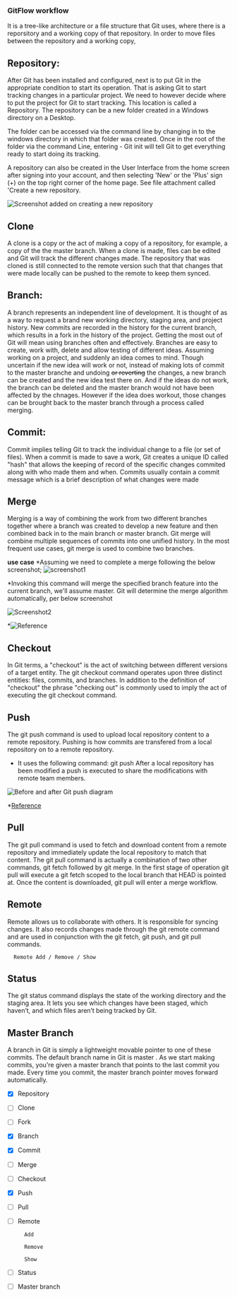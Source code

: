 
  
### GitFlow workflow

It is a tree-like architecture or a file structure that Git uses, where there is a reporsitory and a working copy of that repository. In order to move files between the repository and a working copy, 
 

## Repository:
After Git has been installed and configured, next is to put Git in the appropriate condition to start its operation. That is asking Git to start tracking changes in a particular project. We need to however decide where to put the project for Git to start tracking. This location is called a Repository. The repository can be a new folder created in a Windows directory on a Desktop.

The folder can be accessed via the command line by changing in to the windows directory in which that folder was created. Once in the root of the folder via the command Line, entering - Git init will tell Git to get everything ready to start doing its tracking.

A repository can also be created in the User Interface from the home screen after signing into your account, and then selecting 'New' or the 'Plus' sign (+) on the top right corner of the home page. See file attachment called 'Create a new repository.

![Screenshot added on creating a new repository](https://raw.githubusercontent.com/pyruskimo/LarryTaiyeImages/master/TestImage1.PNG)


 
## Clone
A clone is a copy or the act of making a copy of a repository, for example, a copy of the the master branch. When a clone is made, files can be edited and Git will track the different changes made. The repository that was cloned is still connected to the remote version such that that changes that were made locally can be pushed to the remote to keep them synced.

## Branch:
A branch represents an independent line of development. It is thought of as a way to request a brand new working directory, staging area, and project history. New commits are recorded in the history for the current branch, which results in a fork in the history of the project.
Getting the most out of Git will mean using branches often and effectively. Branches are easy to create, work with, delete and allow testing of different ideas. Assuming working on a project, and suddenly an idea comes to mind. Though uncertain if the new idea will work or not, instead of making lots of commit to the master branche and undoing <del>or reverting</del> the changes, a new branch can be created and the new idea test there on. And if the ideas do not work, the branch can be deleted and the master branch would not have been affected by the chnages. However if the idea does workout, those changes can be brought back to the master branch through a process called merging.



## Commit: 
Commit implies telling Git to track the individual change to a file (or set of files). When a commit is made to save a work, Git creates a unique ID called "hash" that allows the keeping of record of the specific changes commited along with who made them and when. Commits usually contain a commit message which is a brief description of what changes were made 


 
## Merge
Merging is a way of combining the work from two different branches together where a branch was created to develop a new feature and then combined back in to the main branch or master branch. Git merge will combine multiple sequences of commits into one unified history. In the most frequent use cases, git merge is used to combine two branches.

**use case**
*Assuming we need to complete a merge following the below screenshot;
![screenshot1](https://github.com/pyruskimo/LarryTaiyeImages/blob/master/Merge1.PNG)

*Invoking this command will merge the specified branch feature into the current branch, we'll assume master. Git will determine the merge algorithm automatically, per below screenshot

![Screenshot2](https://github.com/pyruskimo/LarryTaiyeImages/blob/master/Merge2.PNG)

*![Reference](https://www.atlassian.com/git/tutorials/using-branches/git-merge)

## Checkout
In Git terms, a "checkout" is the act of switching between different versions of a target entity. The git checkout command operates upon three distinct entities: files, commits, and branches. In addition to the definition of "checkout" the phrase "checking out" is commonly used to imply the act of executing the git checkout command. 

## Push
The git push command is used to upload local repository content to a remote repository. Pushing is how commits are transfered from a  local repository on to a remote repository.
- It uses the following command: git push <remote> <branch>
  After a local repository has been modified a push is executed to share the modifications with remote team members.

![Before and after Git push diagram](https://github.com/pyruskimo/LarryTaiyeImages/blob/master/Git%20Push.PNG?raw=true)

*[Reference](https://www.atlassian.com/git/tutorials/syncing/git-push#:~:text=The%20git%20push%20command%20is,repository%20to%20a%20remote%20repo.&text=Remote%20branches%20are%20configured%20using,should%20be%20taken%20when%20pushing.)



## Pull 
The git pull command is used to fetch and download content from a remote repository and immediately update the local repository to match that content. The git pull command is actually a combination of two other commands, git fetch followed by git merge. In the first stage of operation git pull will execute a git fetch scoped to the local branch that HEAD is pointed at. Once the content is downloaded, git pull will enter a merge workflow. 


## Remote
Remote allows us to collaborate with others. It is responsible for syncing changes. It also records changes made through the git remote command and are used in conjunction with the git fetch, git push, and git pull commands. 


      Remote Add / Remove / Show
      
## Status
The git status command displays the state of the working directory and the staging area. It lets you see which changes have been staged, which haven’t, and which files aren’t being tracked by Git. 


## Master Branch
A branch in Git is simply a lightweight movable pointer to one of these commits. The default branch name in Git is master . As we start making commits, you're given a master branch that points to the last commit you made. Every time you commit, the master branch pointer moves forward automatically.





- [x] Repository
- [ ] Clone
- [ ] Fork
- [x] Branch
- [x] Commit
- [ ] Merge
- [ ] Checkout
- [x] Push
- [ ] Pull
- [ ] Remote

        Add
        
        Remove
        
        Show
        
- [ ] Status
- [ ] Master branch
